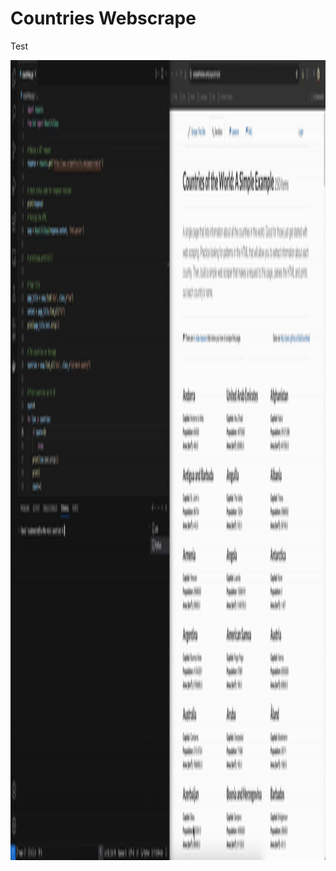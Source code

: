 # Countries Webscrape

Test

<img src="./screenshot/ScreenRecording.gif" alt="Screenshot" width="900" height="1280">
